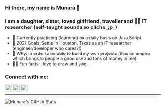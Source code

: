 ### Hi there, my name is Munara 👋

### I am a daughter, sister, loved girlfriend, traveller and 🕵️‍♀️ IT researcher (self-taught sounds so cliche_;p_) 

- 🌱 Currently practicing (learning) on a daily basis on Java Script
- 🔭 2021 Goals: Settle in Houston, Texas as an IT researcher (engineer/developer who cares?!)
- 👊 Why: In order to be able to build my own projects (thus an empire which brings to people a good use and tons of money to me)
- 👩‍🎤 Fun facts: I love to draw and sing.

### Connect with me:

[<img align="left" alt="Munara | Github" width="22px" src="https://cdn.jsdelivr.net/npm/simple-icons@3.12.4/icons/github.svg">](https://github.com/Munara123)
[<img align="left" alt="Munara | Instagram" width="22px" src="https://cdn.jsdelivr.net/npm/simple-icons@v3/icons/instagram.svg">](https://www.instagram.com/naraomur/)
[<img align="left" alt="Munara | WhatsApp" width="22px" src="https://cdn.jsdelivr.net/npm/simple-icons@3.12.4/icons/whatsapp.svg">](https://wa.me/4747732645)

<br/>

---
<img align="left" alt="Munara's GitHub Stats" src="https://github-readme-stats.vercel.app/api?username=Munara123&show_icons=true&hide_border=true"/>


